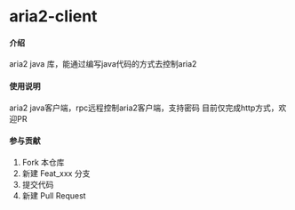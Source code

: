 # aria2-client

#### 介绍
aria2 java 库，能通过编写java代码的方式去控制aria2


#### 使用说明

aria2 java客户端，rpc远程控制aria2客户端，支持密码
目前仅完成http方式，欢迎PR

#### 参与贡献

1.  Fork 本仓库
2.  新建 Feat_xxx 分支
3.  提交代码
4.  新建 Pull Request

